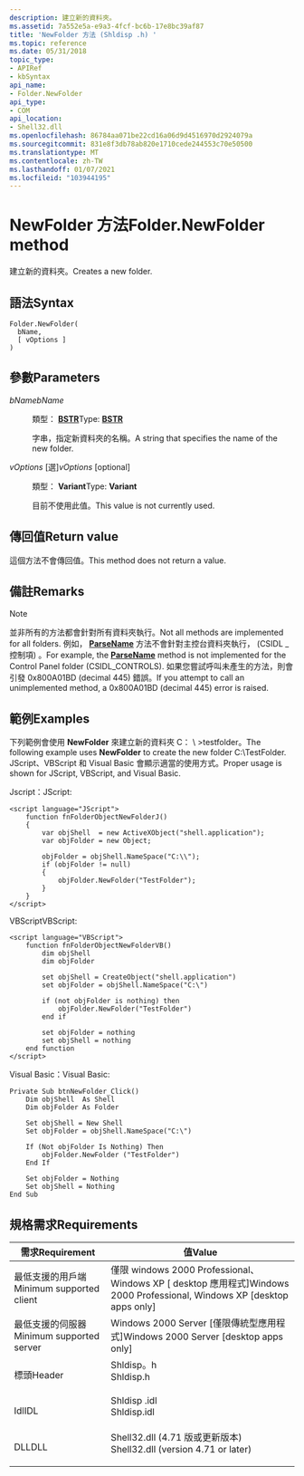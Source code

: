 ```yaml
---
description: 建立新的資料夾。
ms.assetid: 7a552e5a-e9a3-4fcf-bc6b-17e8bc39af87
title: 'NewFolder 方法 (Shldisp .h) '
ms.topic: reference
ms.date: 05/31/2018
topic_type:
- APIRef
- kbSyntax
api_name:
- Folder.NewFolder
api_type:
- COM
api_location:
- Shell32.dll
ms.openlocfilehash: 86784aa071be22cd16a06d9d4516970d2924079a
ms.sourcegitcommit: 831e8f3db78ab820e1710cede244553c70e50500
ms.translationtype: MT
ms.contentlocale: zh-TW
ms.lasthandoff: 01/07/2021
ms.locfileid: "103944195"
---
```

# <a name="foldernewfolder-method"></a><span data-ttu-id="3b610-103">NewFolder 方法</span><span class="sxs-lookup"><span data-stu-id="3b610-103">Folder.NewFolder method</span></span>

<span data-ttu-id="3b610-104">建立新的資料夾。</span><span class="sxs-lookup"><span data-stu-id="3b610-104">Creates a new folder.</span></span>

## <a name="syntax"></a><span data-ttu-id="3b610-105">語法</span><span class="sxs-lookup"><span data-stu-id="3b610-105">Syntax</span></span>


```JScript
Folder.NewFolder(
  bName,
  [ vOptions ]
)
```



## <a name="parameters"></a><span data-ttu-id="3b610-106">參數</span><span class="sxs-lookup"><span data-stu-id="3b610-106">Parameters</span></span>

<dl> <dt>

<span data-ttu-id="3b610-107">*bName*</span><span class="sxs-lookup"><span data-stu-id="3b610-107">*bName*</span></span> 
</dt> <dd>

<span data-ttu-id="3b610-108">類型： **[ **BSTR**](/previous-versions/windows/desktop/automat/bstr)**</span><span class="sxs-lookup"><span data-stu-id="3b610-108">Type: **[**BSTR**](/previous-versions/windows/desktop/automat/bstr)**</span></span>

<span data-ttu-id="3b610-109">字串，指定新資料夾的名稱。</span><span class="sxs-lookup"><span data-stu-id="3b610-109">A string that specifies the name of the new folder.</span></span>

</dd> <dt>

<span data-ttu-id="3b610-110">*vOptions* \[選\]</span><span class="sxs-lookup"><span data-stu-id="3b610-110">*vOptions* \[optional\]</span></span>
</dt> <dd>

<span data-ttu-id="3b610-111">類型： **Variant**</span><span class="sxs-lookup"><span data-stu-id="3b610-111">Type: **Variant**</span></span>

<span data-ttu-id="3b610-112">目前不使用此值。</span><span class="sxs-lookup"><span data-stu-id="3b610-112">This value is not currently used.</span></span>

</dd> </dl>

## <a name="return-value"></a><span data-ttu-id="3b610-113">傳回值</span><span class="sxs-lookup"><span data-stu-id="3b610-113">Return value</span></span>

<span data-ttu-id="3b610-114">這個方法不會傳回值。</span><span class="sxs-lookup"><span data-stu-id="3b610-114">This method does not return a value.</span></span>

## <a name="remarks"></a><span data-ttu-id="3b610-115">備註</span><span class="sxs-lookup"><span data-stu-id="3b610-115">Remarks</span></span>

> [!Note]  
> <span data-ttu-id="3b610-116">並非所有的方法都會針對所有資料夾執行。</span><span class="sxs-lookup"><span data-stu-id="3b610-116">Not all methods are implemented for all folders.</span></span> <span data-ttu-id="3b610-117">例如， [**ParseName**](folder-parsename.md) 方法不會針對主控台資料夾執行， (CSIDL \_ 控制項) 。</span><span class="sxs-lookup"><span data-stu-id="3b610-117">For example, the [**ParseName**](folder-parsename.md) method is not implemented for the Control Panel folder (CSIDL\_CONTROLS).</span></span> <span data-ttu-id="3b610-118">如果您嘗試呼叫未產生的方法，則會引發 0x800A01BD (decimal 445) 錯誤。</span><span class="sxs-lookup"><span data-stu-id="3b610-118">If you attempt to call an unimplemented method, a 0x800A01BD (decimal 445) error is raised.</span></span>

 

## <a name="examples"></a><span data-ttu-id="3b610-119">範例</span><span class="sxs-lookup"><span data-stu-id="3b610-119">Examples</span></span>

<span data-ttu-id="3b610-120">下列範例會使用 **NewFolder** 來建立新的資料夾 C： \\ >testfolder。</span><span class="sxs-lookup"><span data-stu-id="3b610-120">The following example uses **NewFolder** to create the new folder C:\\TestFolder.</span></span> <span data-ttu-id="3b610-121">JScript、VBScript 和 Visual Basic 會顯示適當的使用方式。</span><span class="sxs-lookup"><span data-stu-id="3b610-121">Proper usage is shown for JScript, VBScript, and Visual Basic.</span></span>

<span data-ttu-id="3b610-122">Jscript：</span><span class="sxs-lookup"><span data-stu-id="3b610-122">JScript:</span></span>


```JScript
<script language="JScript">
    function fnFolderObjectNewFolderJ()
    {
        var objShell  = new ActiveXObject("shell.application");
        var objFolder = new Object;
        
        objFolder = objShell.NameSpace("C:\\");
        if (objFolder != null)
        {
            objFolder.NewFolder("TestFolder");
        }
    }
</script>
```



<span data-ttu-id="3b610-123">VBScript</span><span class="sxs-lookup"><span data-stu-id="3b610-123">VBScript:</span></span>


```VB
<script language="VBScript">
    function fnFolderObjectNewFolderVB()
        dim objShell
        dim objFolder
        
        set objShell = CreateObject("shell.application")
        set objFolder = objShell.NameSpace("C:\")

        if (not objFolder is nothing) then
            objFolder.NewFolder("TestFolder")
        end if

        set objFolder = nothing
        set objShell = nothing
    end function
</script>
```



<span data-ttu-id="3b610-124">Visual Basic：</span><span class="sxs-lookup"><span data-stu-id="3b610-124">Visual Basic:</span></span>


```VB
Private Sub btnNewFolder_Click()
    Dim objShell  As Shell
    Dim objFolder As Folder

    Set objShell = New Shell
    Set objFolder = objShell.NameSpace("C:\")

    If (Not objFolder Is Nothing) Then
        objFolder.NewFolder ("TestFolder")
    End If

    Set objFolder = Nothing
    Set objShell = Nothing
End Sub
```



## <a name="requirements"></a><span data-ttu-id="3b610-125">規格需求</span><span class="sxs-lookup"><span data-stu-id="3b610-125">Requirements</span></span>



| <span data-ttu-id="3b610-126">需求</span><span class="sxs-lookup"><span data-stu-id="3b610-126">Requirement</span></span> | <span data-ttu-id="3b610-127">值</span><span class="sxs-lookup"><span data-stu-id="3b610-127">Value</span></span> |
|-------------------------------------|----------------------------------------------------------------------------------------------------------------|
| <span data-ttu-id="3b610-128">最低支援的用戶端</span><span class="sxs-lookup"><span data-stu-id="3b610-128">Minimum supported client</span></span><br/> | <span data-ttu-id="3b610-129">僅限 windows 2000 Professional、Windows XP \[ desktop 應用程式\]</span><span class="sxs-lookup"><span data-stu-id="3b610-129">Windows 2000 Professional, Windows XP \[desktop apps only\]</span></span><br/>                                         |
| <span data-ttu-id="3b610-130">最低支援的伺服器</span><span class="sxs-lookup"><span data-stu-id="3b610-130">Minimum supported server</span></span><br/> | <span data-ttu-id="3b610-131">Windows 2000 Server \[僅限傳統型應用程式\]</span><span class="sxs-lookup"><span data-stu-id="3b610-131">Windows 2000 Server \[desktop apps only\]</span></span><br/>                                                           |
| <span data-ttu-id="3b610-132">標頭</span><span class="sxs-lookup"><span data-stu-id="3b610-132">Header</span></span><br/>                   | <dl> <span data-ttu-id="3b610-133"><dt>Shldisp。h</dt></span><span class="sxs-lookup"><span data-stu-id="3b610-133"><dt>Shldisp.h</dt></span></span> </dl>                           |
| <span data-ttu-id="3b610-134">Idl</span><span class="sxs-lookup"><span data-stu-id="3b610-134">IDL</span></span><br/>                      | <dl> <span data-ttu-id="3b610-135"><dt>Shldisp .idl</dt></span><span class="sxs-lookup"><span data-stu-id="3b610-135"><dt>Shldisp.idl</dt></span></span> </dl>                         |
| <span data-ttu-id="3b610-136">DLL</span><span class="sxs-lookup"><span data-stu-id="3b610-136">DLL</span></span><br/>                      | <dl> <span data-ttu-id="3b610-137"><dt>Shell32.dll (4.71 版或更新版本) </dt></span><span class="sxs-lookup"><span data-stu-id="3b610-137"><dt>Shell32.dll (version 4.71 or later)</dt></span></span> </dl> |



 

 
